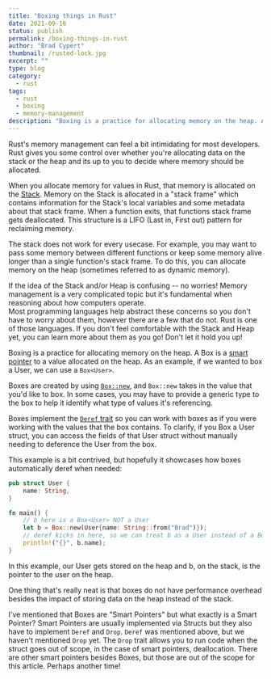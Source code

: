 ```yaml
---
title: "Boxing things in Rust"
date: 2021-09-16
status: publish
permalink: /boxing-things-in-rust
author: "Brad Cypert"
thumbnail: /rusted-lock.jpg
excerpt: ""
type: blog
category:
  - rust
tags:
  - rust
  - boxing
  - memory-management
description: "Boxing is a practice for allocating memory on the heap. A Box is a smart pointer to a value allocated on the heap."
---
```


Rust's memory management can feel a bit intimidating for most developers. Rust gives you some control over whether you're allocating data on the stack or the heap and its up to you to decide where memory should be allocated.

When you allocate memory for values in Rust, that memory is allocated on the [Stack](https://en.wikipedia.org/wiki/Stack-based_memory_allocation). Memory on the Stack is allocated in a "stack frame" which contains information for the Stack's local variables and some metadata about that stack frame. When a function exits, that functions stack frame gets deallocated. This structure is a LIFO (Last in, First out) pattern for reclaiming memory.

The stack does not work for every usecase. For example, you may want to pass some memory between different functions or keep some memory alive longer than a single function's stack frame. To do this, you can allocate memory on the heap (sometimes referred to as dynamic memory).

<HeadsUp title="Stack? Heap? Whaaa?">
  If the idea of the Stack and/or Heap is confusing -- no worries! Memory management is a very complicated topic but it's fundamental when reasoning about how computers operate.

  <div style={{marginTop: "10px"}}>
    Most programming languages help abstract these concerns  so you don't have to worry about them, however there are a few that do not. Rust is one of those languages. If you don't feel comfortable with the Stack and Heap yet, you can learn more about them as you go! Don't let it hold you up!
  </div>
</HeadsUp>

Boxing is a practice for allocating memory on the heap. A Box is a [smart pointer](https://doc.rust-lang.org/book/ch15-00-smart-pointers.html) to a value allocated on the heap. As an example, if we wanted to box a User, we can use a `Box<User>`.

Boxes are created by using [`Box::new`](https://doc.rust-lang.org/std/boxed/struct.Box.html#method.new), and `Box::new` takes in the value that you'd like to box. In some cases, you may have to provide a generic type to the box to help it identify what type of values it's referencing.

Boxes implement the [`Deref` trait](https://doc.rust-lang.org/std/ops/trait.Deref.html) so you can work with boxes as if you were working with the values that the box contains. To clarify, if you Box a User struct, you can access the fields of that User struct without manually needing to deference the User from the box.

This example is a bit contrived, but hopefully it showcases how boxes automatically deref when needed:

```rust
pub struct User {
    name: String,
}

fn main() {
    // b here is a Box<User> NOT a User
    let b = Box::new(User{name: String::from("Brad")});
    // deref kicks in here, so we can treat b as a User instead of a Box<User>
    println!("{}", b.name);
}
```

In this example, our User gets stored on the heap and b, on the stack, is the pointer to the user on the heap.

One thing that's really neat is that boxes do not have performance overhead besides the impact of storing data on the heap instead of the stack.

I've mentioned that Boxes are "Smart Pointers" but what exactly is a Smart Pointer? Smart Pointers are usually implemented via Structs but they also have to implement `Deref` and `Drop`. `Deref` was mentioned above, but we haven't mentioned `Drop` yet. The `Drop` trait allows you to run code when the struct goes out of scope, in the case of smart pointers, deallocation. There are other smart pointers besides Boxes, but those are out of the scope for this article. Perhaps another time!